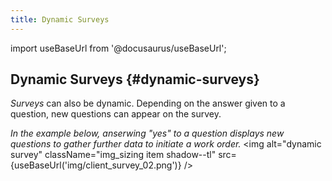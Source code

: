 ```yaml
---
title: Dynamic Surveys
---
```


import useBaseUrl from '@docusaurus/useBaseUrl'; 

## Dynamic Surveys {#dynamic-surveys}
_Surveys_ can also be dynamic. Depending on the answer given to a question, new questions can appear on the survey.

_In the example below, anserwing "yes" to a question displays new questions to gather further data to initiate a work order._
<img alt="dynamic survey" className="img_sizing item shadow--tl" src={useBaseUrl('img/client_survey_02.png')} />
<br/>

